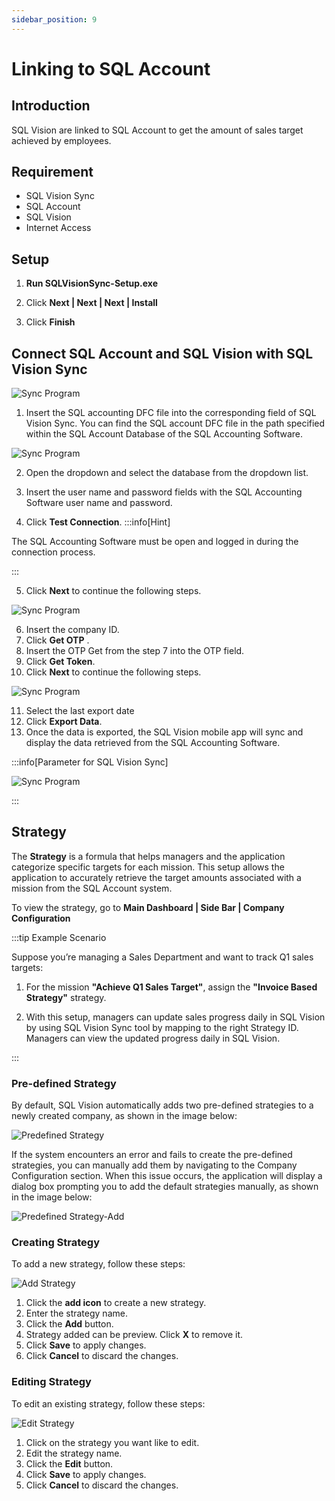 ```yaml
---
sidebar_position: 9
---
```


# Linking to SQL Account

## Introduction

SQL Vision are linked to SQL Account to get the amount of sales target achieved by employees.

## Requirement

- SQL Vision Sync
- SQL Account
- SQL Vision
- Internet Access

## Setup

1. **Run SQLVisionSync-Setup.exe**

2. Click **Next | Next | Next | Install**

3. Click **Finish**

## Connect SQL Account and SQL Vision with SQL Vision Sync 

![Sync Program](../../../static/img/integration/vision/account/text-connection.png)

1. Insert the SQL accounting DFC file into the corresponding field of SQL Vision Sync. You can find the SQL account DFC file in the path specified within the SQL Account Database of the SQL Accounting Software.
 
![Sync Program](../../../static/img/integration/vision/account/location-DCF-file.png)

2. Open the dropdown and select the database from the dropdown list. 

3. Insert the user name and password fields with the SQL Accounting Software user name and password. 

4. Click **Test Connection**.
:::info[Hint]

The SQL Accounting Software must be open and logged in during the connection process.

:::

5. Click **Next** to continue the following steps.


![Sync Program](../../../static/img/integration/vision/account/get-otp-and-token.png)

6. Insert the company ID. 
7. Click **Get OTP** .
8. Insert the OTP Get from the step 7 into the OTP field. 
9. Click **Get Token**.
10. Click **Next** to continue the following steps.

![Sync Program](../../../static/img/integration/vision/account/export-data.png)

11. Select the last export date 
12. Click **Export Data**.
13. Once the data is exported, the SQL Vision mobile app will sync and display the data retrieved from the SQL Accounting Software.

:::info[Parameter for SQL Vision Sync]

![Sync Program](../../../static/img/integration/vision/account/export-log-file.png)

:::

## Strategy

The **Strategy** is a formula that helps managers and the application categorize specific targets for each mission. This setup allows the application to accurately retrieve the target amounts associated with a mission from the SQL Account system. 

To view the strategy, go to **Main Dashboard | Side Bar | Company Configuration**

:::tip Example Scenario

Suppose you’re managing a Sales Department and want to track Q1 sales targets:

1. For the mission **"Achieve Q1 Sales Target"**, assign the **"Invoice Based Strategy"** strategy.

2. With this setup, managers can update sales progress daily in SQL Vision by using SQL Vision Sync tool by mapping to the right Strategy ID. Managers can view the updated progress daily in SQL Vision.

:::

### Pre-defined Strategy

By default, SQL Vision automatically adds two pre-defined strategies to a newly created company, as shown in the image below:

![Predefined Strategy](../../../static/img/integration/vision/account/predefined-strategy.png)

If the system encounters an error and fails to create the pre-defined strategies, you can manually add them by navigating to the Company Configuration section. When this issue occurs, the application will display a dialog box prompting you to add the default strategies manually, as shown in the image below:

![Predefined Strategy-Add](../../../static/img/integration/vision/account/predefined-strategy-add.png)

### Creating Strategy

To add a new strategy, follow these steps:

![Add Strategy](../../../static/img/integration/vision/account/strategy-add.png)

1. Click the **add icon** to create a new strategy.
2. Enter the strategy name.
3. Click the **Add** button.
4. Strategy added can be preview. Click **X** to remove it.
5. Click **Save** to apply changes.
6. Click **Cancel** to discard the changes.

### Editing Strategy

To edit an existing strategy, follow these steps:

![Edit Strategy](../../../static/img/integration/vision/account/strategy-edit.png)

1. Click on the strategy you want like to edit.
2. Edit the strategy name.
3. Click the **Edit** button.
4. Click **Save** to apply changes.
5. Click **Cancel** to discard the changes.

